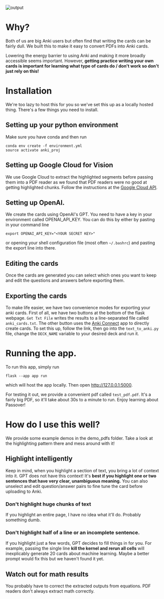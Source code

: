 ![output](https://github.com/eugenevinitsky/anki_gpt/assets/7660397/5efd5ce4-81bf-4cca-8bea-00bc1fad7c3d)

# Why?
Both of us are big Anki users but often find that writing the cards can be fairly dull. We built this to make it easy to convert PDFs into Anki cards.

Lowering the energy barrier to using Anki and making it more broadly accessible seems important. However, **getting practice writing your own cards is important for learning what type of cards do / don't work so don't just rely on this!**

# Installation
We're too lazy to host this for you so we've set this up as a locally hosted thing. 
There's a few things you need to install.

## Setting up your python environment
Make sure you have conda and then run
```
conda env create -f environment.yml
source activate anki_proj
```

## Setting up Google Cloud for Vision
We use Google Cloud to extract the highlighted segments before passing them into a PDF reader as we found that PDF readers were no good at getting highlighted chunks. Follow the instructions at the [Google Cloud API](https://pypi.org/project/google-cloud-vision/).

## Setting up OpenAI.
We create the cards using OpenAI's GPT. You need to have a key in your environment
called OPENAI_API_KEY. You can do this by either by pasting in your command line
```
export OPENAI_API_KEY="<YOUR SECRET KEY>"
```
or opening your shell configuration file (most often `~/.bashrc`) and pasting the export
line into there.

## Editing the cards
Once the cards are generated you can select which ones you want to keep and edit the questions and answers before exporting them. 

## Exporting the cards
To make life easier, we have two convenience modes for exporting your anki cards.
First of all, we have two buttons at the bottom of the flask webpage. 
`Get Txt File` writes the results to a line-separated file called `anki_cards.txt`.
The other button uses the [Anki Connect](https://ankiweb.net/shared/info/2055492159) app to directly create cards. To set 
this up, follow the link, then go into the `text_to_anki.py` file, change the `DECK_NAME`
variable to your desired deck and run it.

# Running the app.
To run this app, simply run
```
flask --app app run
```
which will host the app locally. Then open http://127.0.0.1:5000.

For testing it out, we provide a convenient pdf called `test_pdf.pdf`. It's a fairly big PDF, so it'll take about 30s to a minute to run. Enjoy learning about Passover!

# How do I use this well?
We provide some example demos in the demo_pdfs folder. Take a look at the highlighting pattern there and mess around with it!

## Highlight intelligently
Keep in mind, when you highlight a section of text, you bring a lot of context into it. GPT does not have this context! It's **best if you highlight one or two sentences that have very clear, unambiguous meaning.** You can also unselect and edit question/answer pairs to fine tune the card before uploading to Anki. 
### Don't highlight huge chunks of text
If you highlight an entire page, I have no idea what it'll do. Probably something dumb.
### Don't highlight half of a line or an incomplete sentence.
If you highlight just a few words, GPT decides to fill things in for you. For example, passing the single line **kill the kernel and rerun all cells** will inexplicably generate 20 cards about machine learning. Maybe a better prompt would fix this but we haven't found it yet.

## Watch out for math results
You probably have to correct the extracted outputs from equations. PDF readers don't always extract math correctly.
